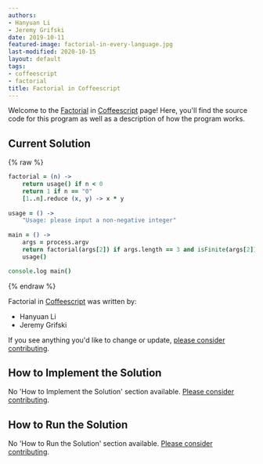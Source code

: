 ```yaml
---
authors:
- Hanyuan Li
- Jeremy Grifski
date: 2019-10-11
featured-image: factorial-in-every-language.jpg
last-modified: 2020-10-15
layout: default
tags:
- coffeescript
- factorial
title: Factorial in Coffeescript
---
```


Welcome to the [Factorial](https://sampleprograms.io/projects/factorial) in [Coffeescript](https://sampleprograms.io/languages/coffeescript) page! Here, you'll find the source code for this program as well as a description of how the program works.

## Current Solution

{% raw %}

```coffeescript
factorial = (n) ->
    return usage() if n < 0
    return 1 if n == "0"
    [1..n].reduce (x, y) -> x * y
    
usage = () ->
    "Usage: please input a non-negative integer"
    
main = () ->
    args = process.argv
    return factorial(args[2]) if args.length == 3 and isFinite(args[2]) and args[2] != ""
    usage()

console.log main()

```

{% endraw %}

Factorial in [Coffeescript](https://sampleprograms.io/languages/coffeescript) was written by:

- Hanyuan Li
- Jeremy Grifski

If you see anything you'd like to change or update, [please consider contributing](https://github.com/TheRenegadeCoder/sample-programs).

## How to Implement the Solution

No 'How to Implement the Solution' section available. [Please consider contributing](https://github.com/TheRenegadeCoder/sample-programs-website).

## How to Run the Solution

No 'How to Run the Solution' section available. [Please consider contributing](https://github.com/TheRenegadeCoder/sample-programs-website).